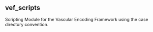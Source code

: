 vef_scripts
-----------

Scripting Module for the Vascular Encoding Framework using the case directory convention.